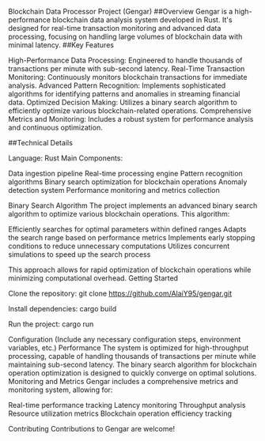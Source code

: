 Blockchain Data Processor Project (Gengar)
##Overview
Gengar is a high-performance blockchain data analysis system developed in Rust. It's designed for real-time transaction monitoring and advanced data processing, focusing on handling large volumes of blockchain data with minimal latency.
##Key Features

High-Performance Data Processing: Engineered to handle thousands of transactions per minute with sub-second latency.
Real-Time Transaction Monitoring: Continuously monitors blockchain transactions for immediate analysis.
Advanced Pattern Recognition: Implements sophisticated algorithms for identifying patterns and anomalies in streaming financial data.
Optimized Decision Making: Utilizes a binary search algorithm to efficiently optimize various blockchain-related operations.
Comprehensive Metrics and Monitoring: Includes a robust system for performance analysis and continuous optimization.

##Technical Details

Language: Rust
Main Components:

Data ingestion pipeline
Real-time processing engine
Pattern recognition algorithms
Binary search optimization for blockchain operations
Anomaly detection system
Performance monitoring and metrics collection



Binary Search Algorithm
The project implements an advanced binary search algorithm to optimize various blockchain operations. This algorithm:

Efficiently searches for optimal parameters within defined ranges
Adapts the search range based on performance metrics
Implements early stopping conditions to reduce unnecessary computations
Utilizes concurrent simulations to speed up the search process

This approach allows for rapid optimization of blockchain operations while minimizing computational overhead.
Getting Started


Clone the repository:
git clone https://github.com/AlaiY95/gengar.git

Install dependencies:
cargo build

Run the project:
cargo run


Configuration
(Include any necessary configuration steps, environment variables, etc.)
Performance
The system is optimized for high-throughput processing, capable of handling thousands of transactions per minute while maintaining sub-second latency. The binary search algorithm for blockchain operation optimization is designed to quickly converge on optimal solutions.
Monitoring and Metrics
Gengar includes a comprehensive metrics and monitoring system, allowing for:

Real-time performance tracking
Latency monitoring
Throughput analysis
Resource utilization metrics
Blockchain operation efficiency tracking

Contributing
Contributions to Gengar are welcome!
